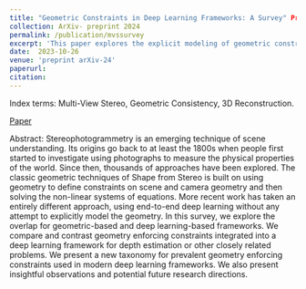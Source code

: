 ```yaml
---
title: "Geometric Constraints in Deep Learning Frameworks: A Survey" Pre-print 2024
collection: ArXiv- preprint 2024
permalink: /publication/mvssurvey
excerpt: 'This paper explores the explicit modeling of geometric constraints in multi-view stereo systems.'
date:  2023-10-26
venue: 'preprint arXiv-24'
paperurl: 
citation: 
---
```

Index terms: Multi-View Stereo, Geometric Consistency, 3D Reconstruction.

[Paper](https://arxiv.org/abs/2403.12431)

Abstract: Stereophotogrammetry is an emerging technique of scene understanding. 
Its origins go back to at least the 1800s when people first started to investigate 
using photographs to measure the physical properties of the world. Since then, thousands 
of approaches have been explored. The classic geometric techniques of Shape from Stereo 
is built on using geometry to define constraints on scene and camera geometry and then
solving the non-linear systems of equations. More recent work has taken an entirely 
different approach, using end-to-end deep learning without any attempt to explicitly 
model the geometry. In this survey, we explore the overlap for geometric-based and deep 
learning-based frameworks. We compare and contrast geometry enforcing constraints 
integrated into a deep learning framework for depth estimation or other closely related 
problems. We present a new taxonomy for prevalent geometry enforcing constraints used 
in modern deep learning frameworks. We also present insightful observations and potential future research directions.


